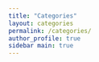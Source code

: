 ```yaml
---
title: "Categories"
layout: categories
permalink: /categories/
author_profile: true
sidebar main: true
---
```

